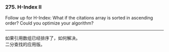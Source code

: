 ### 275. H-Index II

Follow up for H-Index: What if the citations array is sorted in ascending order? Could you optimize your algorithm?



* * *

如果引用数组已经排序了，如何解决。   
二分查找的应用版。   


